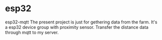 # esp32
esp32-mqtt
The present project is just for gethering data from the farm. It's a esp32 device group with proximity sensor. Transfer the distance data through mqtt to my server.
